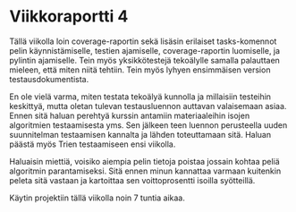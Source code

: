 # Viikkoraportti 4

Tällä viikolla loin coverage-raportin sekä lisäsin erilaiset tasks-komennot pelin käynnistämiselle, testien ajamiselle, coverage-raportin luomiselle, ja pylintin ajamiselle. 
Tein myös yksikkötestejä tekoälylle samalla palauttaen mieleen, että miten niitä tehtiin. 
Tein myös lyhyen ensimmäisen version testausdokumentista.

En ole vielä varma, miten testata tekoälyä kunnolla ja millaisiin testeihin keskittyä, mutta oletan tulevan testausluennon auttavan valaisemaan asiaa. 
Ennen sitä haluan perehtyä kurssin antamiin materiaaleihin isojen algoritmien testaamisesta yms.
Sen jälkeen teen luennon perusteella uuden suunnitelman testaamisen kannalta ja lähden toteuttamaan sitä. 
Haluan päästä myös Trien testaamiseen ensi viikolla.

Haluaisin miettiä, voisiko aiempia pelin tietoja poistaa jossain kohtaa peliä algoritmin parantamiseksi. 
Sitä ennen minun kannattaa varmaan kuitenkin peleta sitä vastaan ja kartoittaa sen voittoprosentti isoilla syötteillä.


Käytin projektiin tällä viikolla noin 7 tuntia aikaa.
